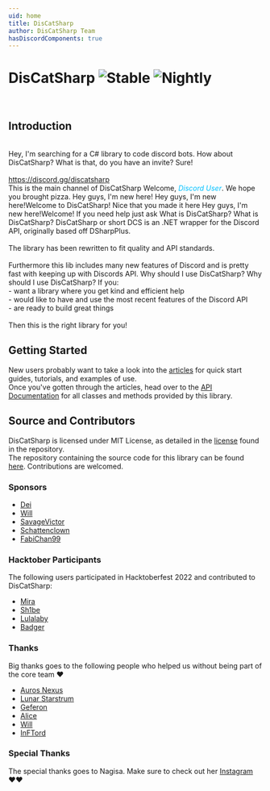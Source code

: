 ```yaml
---
uid: home
title: DisCatSharp
author: DisCatSharp Team
hasDiscordComponents: true
---
```


# DisCatSharp ![Stable](https://img.shields.io/nuget/v/DisCatSharp?color=1F8B4C&label=Stable&style=flat-square&logo=Nuget) ![Nightly](https://img.shields.io/nuget/vpre/DisCatSharp?color=AD1457&label=Nightly&style=flat-square&logo=Nuget)
<br/>

## Introduction
<br/>
<discord-messages>
   <discord-message profile="user_dm">Hey, I'm searching for a C# library to code discord bots.</discord-message>
    <discord-message profile="dcs_user_dm">How about DisCatSharp?</discord-message>
    <discord-message profile="user_dm">What is that, do you have an invite?</discord-message>
    <discord-message profile="dcs_user_dm">
        Sure!<br/><br/><a target="_blank" class="discord-link external" href="https://discord.gg/discatsharp">https://discord.gg/discatsharp</a>
		<discord-attachments slot="attachments"><discord-invite name="DisCatSharp" icon="https://cdn.discordapp.com/icons/858089281214087179/f75c3c2ca26b0f881c469a37b8c7c803.png" url="https://discord.gg/TpEJZr42gY" online="69" members="420" verified="true"></discord-invite></discord-attachments>
    </discord-message>
</discord-messages>
<br/>
<discord-messages>
    <discord-header guild="DisCatSharp" channel="general" icon="https://cdn.discordapp.com/icons/858089281214087179/f75c3c2ca26b0f881c469a37b8c7c803.png">This is the main channel of DisCatSharp</discord-header>
    <discord-system-message type="join">
        Welcome, <i style="color: #00c0ff;">Discord User</i>. We hope you brought pizza.
         <discord-reactions slot="reactions">
            <discord-reaction interactive="true" name="xcatclap" emoji="https://cdn.discordapp.com/emojis/1059823127271575612.gif" count="68"></discord-reaction>
        </discord-reactions>
    </discord-system-message>
    <discord-message profile="user">Hey guys, I'm new here!</discord-message>
    <discord-message profile="dcs_user" highlight>
        <discord-reply slot="reply" profile="user" mentions>Hey guys, I'm new here!</discord-reply>Welcome to DisCatSharp! Nice that you made it here <discord-custom-emoji name="xcatlove" url="https://cdn.discordapp.com/emojis/1059820726426800158.png"></discord-custom-emoji>
    </discord-message>
    <discord-message profile="dcs_owner" highlight>
        <discord-reply slot="reply" profile="user" mentions>Hey guys, I'm new here!</discord-reply>Welcome! If you need help just ask <discord-custom-emoji name="AGC_AnimeDance" url="https://cdn.discordapp.com/emojis/1106244669974790154.gif"></discord-custom-emoji>
    </discord-message>
    <discord-message profile="user">What is DisCatSharp?</discord-message>
    <discord-message profile="dcs" highlight>
        <discord-reply slot="reply" profile="user" mentions>What is DisCatSharp?</discord-reply>
        <discord-bold>DisCatSharp</discord-bold> or short <discord-bold>DCS</discord-bold> is an .NET wrapper for the <discord-bold>Discord API</discord-bold>, originally based off DSharpPlus.<br /><br />
        The library has been rewritten to fit quality and API standards.<br /><br />
    Furthermore this lib includes many new features of Discord and is pretty fast with keeping up with Discords API.
    </discord-message>
    <discord-message profile="user">Why should I use DisCatSharp?</discord-message>
    <discord-message profile="dcs" highlight>
        <discord-reply slot="reply" profile="user" mentions>Why should I use DisCatSharp?</discord-reply>
        If you:<br />
        - want a library where you get kind and efficient help<br />
        - would like to have and use the most recent features of the Discord API<br />
        - are ready to build great things<br /><br />
    Then this is the right library for you!
    </discord-message>
</discord-messages>
<br/>

## Getting Started
New users probably want to take a look into the [articles](xref:preamble) for quick start guides, tutorials, and examples of use.<br/>
Once you've gotten through the articles, head over to the [API Documentation](xref:api_index) for all classes and methods provided by this library.

## Source and Contributors
DisCatSharp is licensed under MIT License, as detailed in the [license](https://github.com/Aiko-IT-Systems/DisCatSharp/blob/main/LICENSE.md) found in the repository.<br/>
The repository containing the source code for this library can be found [here](https://github.com/Aiko-IT-Systems/DisCatSharp). Contributions are welcomed.<br/>

### Sponsors

- [Dei](https://github.com/DeividasKaza)
- [Will](https://github.com/villChurch)
- [SavageVictor](https://github.com/SavageVictor)
- [Schattenclown](https://github.com/Schattenclown)
- [FabiChan99](https://github.com/FabiChan99)

### Hacktober Participants

The following users participated in Hacktoberfest 2022 and contributed to DisCatSharp:
- [Mira](https://github.com/TheXorog)
- [Sh1be](https://github.com/xMaxximum)
- [Lulalaby](https://github.com/Lulalaby)
- [Badger](https://github.com/JBraunsmaJr)

### Thanks

Big thanks goes to the following people who helped us without being part of the core team ♥️
- [Auros Nexus](https://github.com/Auros)
- [Lunar Starstrum](https://github.com/OoLunar)
- [Geferon](https://github.com/geferon)
- [Alice](https://github.com/QuantuChi)
- [Will](https://github.com/villChurch)
- [InFTord](https://github.com/InFTord)

### Special Thanks

The special thanks goes to Nagisa. Make sure to check out her [Instagram](https://www.instagram.com/nagisaarts_/) ♥️♥️
